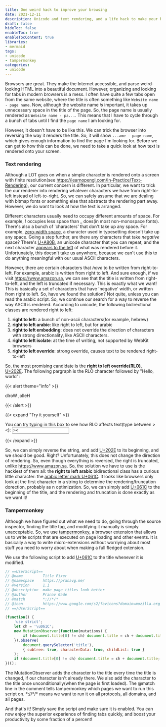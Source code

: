 ```yaml
---
title: One weird hack to improve your browsing
date: 2021-12-11
description: Unicode and text rendering, and a life hack to make your browsing experience better
draft: false
hideToc: false
enableToc: true
enableTocContent: true
libraries:
- mermaid
tags:
- unicode
- tampermonkey
categories:
- unicode
---
```


Browsers are great. They make the Internet accessible, and parse weird-looking HTML into a beautiful document. However, organizing and looking for tabs in modern browsers is a mess. I often have quite a few tabs open from the same website, where the title is often something like `Website name - page name`. Now, although the website name *is* important, it takes up unnecessary space in the title of the page. So, the page name is usually rendered as `Website name - pa...`. This means that I have to cycle through a bunch of tabs until I find the `page name` I am looking for.

However, it doesn't have to be like this. We can trick the browser into reversing the way it renders the title. So, it will show `...ame - page name`, which gives enough information to find the page I'm looking for. Before we can get to how this can be done, we need to take a quick look at how text is rendered onto your screen.

### Text rendering

Although a LOT goes on when a simple character is rendered onto a screen with finite resolution(see https://learnopengl.com/In-Practice/Text-Rendering), our current concern is different. In particular, we want to trick the our renderer into rendering whatever characters we have from right-to-left instead of left-to-right. So, we can safely assume that we are dealing with bitmap fonts or something else that abstracts the rendering part away. However, we do want to look at how the text is arranged.

Different characters usually need to occupy different amounts of space. For example, ! occupies less space than _ does(in most non-monospace fonts). There's also a bunch of 'characters' that don't take up any space. For example, [zero-width space](https://en.wikipedia.org/wiki/Zero-width_space), a character used in typesetting doesn't take up any space. Going a step further, are there any characters that take *negative* space? There's [U+A80B](https://unicode-table.com/en/A80B/), an unicode character that you can repeat, and the next character [appears to the left](https://twitter.com/pranavgade20) of what was rendered before it. Unfortunately, this doesn't take us anywhere, because we can't use this to do anything meaningful with our usual ASCII characters.

However, there are certain characters that *have* to be written from right-to-left. For example, arabic is written from right to left. And sure enough, if we visit https://www.amazon.sa, we can see that the title is written from right-to-left, and the left is truncated if necessary. This is exactly what we want! This is basically a set of characters that have 'negative' width, or written from right to left. So, have we found the solution? Not quite, unless you can read the arabic script. So, we continue our search for a way to reverse the way ASCII is rendered. According to unicode, the following bidirectional classes are rendered right to left:
1. **right to left**: a bunch of non-ascii characters(for example, hebrew)
1. **right to left arabic**: like right to left, but for arabic
1. **right to left embedding**: does not override the direction of characters with strong directionality, like ASCII characters.
1. **right to left isolate**: at the time of writing, not supported by WebKit browsers
1. **right to left override**: strong override, causes text to be rendered right-to-left

So, the most promising candidate is the **right to left override(RLO)**, [U+202E](https://unicode-table.com/en/202E/). The following pargraph is the RLO character followed by "Hello, world":

{{< alert theme="info" >}}

&#8238; Hello, World

{{< /alert >}}

{{< expand "Try it yourself" >}}

You can try typing in this box to see how RLO affects text(type between ><): <input type="text" class="input" value="&#8238;><"><br>

{{< /expand >}}

So, we can simply reverse the string, and add [U+202E](https://unicode-table.com/en/202E/) to its beginning, and we should be good. Right? Unfortunately, this does not change the direction of rendering. So, even though everything is reversed, the right is truncated, unlike https://www.amazon.sa. So, the solution we have to use is the hackiest of them all: the **right to left arabic** bidirectional class has a curious little character: the [arabic letter mark U+061C](https://unicode-table.com/en/061C/). It looks like browsers only look at the first character in a string to determine the rendering/truncation dorection, probably as n optimization. So, we can simply add [U+061C](https://unicode-table.com/en/061C/) to the beginning of the title, and the rendering and truncation is done exactly as we want it!

### Tampermonkey

Although we have figured out what we need to do, going through the source inspector, finding the title tag, and modifying it manually is simply unacceptable. So, we use [tampermonkey](https://www.tampermonkey.net), a browser extension that allows us to write scripts that are executed on page loading and other events. It is basically a way to write micro-extensions without worriying about most stuff you need to worry about when making a full fledged extension.

We use the following script to add [U+061C](https://unicode-table.com/en/061C/) to the title whenever it is modified.

```javascript
// ==UserScript==
// @name         Title Fixer
// @namespace    https://pranavg.me/
// @version      1.1
// @description  make page titles look better
// @author       Pranav Gade
// @match        *://*/*
// @icon         https://www.google.com/s2/favicons?domain=mozilla.org
// ==/UserScript==

(function() {
    'use strict';
    let ch = '\u061C';
    new MutationObserver(function(mutations) {
        if (document.title[0] != ch) document.title = ch + document.title;
    }).observe(
        document.querySelector('title'),
        { subtree: true, characterData: true, childList: true }
    );
    if (document.title[0] != ch) document.title = ch + document.title;
})();
```

The MutationObserver adds the character to the title every time the title is changed, if our character isn't already there. We also add the character to the title once unconditionally(when the page is first loaded). The @match line in the comment tells tampermonkey which pages we want to run this script on. \*://\*/\* means we want to run it on all protocols, all domains, and all pages.

And that's it! Simply save the script and make sure it is enabled. You can now enjoy the superior experience of finding tabs quickly, and boost your productivity by some fraction of a percent!
